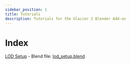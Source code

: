 ```yaml
---
sidebar_position: 1
title: Tutorials
description: Tutorials for the Glacier 2 Blender Add-on
---
```


# Index
[LOD Setup](/blender/tutorials/lod_setup/index.md) - Blend file: [lod_setup.blend](pathname:///media/blender/tutorials/lod_setup/lod_setup.blend)
